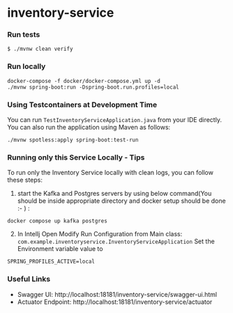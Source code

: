 # inventory-service

### Run tests
`$ ./mvnw clean verify`

### Run locally

```shell
docker-compose -f docker/docker-compose.yml up -d
./mvnw spring-boot:run -Dspring-boot.run.profiles=local
```

### Using Testcontainers at Development Time
You can run `TestInventoryServiceApplication.java` from your IDE directly.
You can also run the application using Maven as follows:

```shell
./mvnw spotless:apply spring-boot:test-run
```

### Running only this Service Locally - Tips

To run only the Inventory Service locally with clean logs, you can follow these steps:


1. start the Kafka and Postgres servers by using below command(You should be inside appropriate directory and docker setup should be done :- ) :
```shell
docker compose up kafka postgres
```

2. In IntelIj Open Modify Run Configuration from Main class:
        `com.example.inventoryservice.InventoryServiceApplication`
Set the Environment variable value to 
```text
SPRING_PROFILES_ACTIVE=local
```


### Useful Links
* Swagger UI: http://localhost:18181/inventory-service/swagger-ui.html
* Actuator Endpoint: http://localhost:18181/inventory-service/actuator
